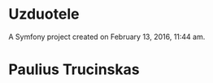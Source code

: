 Uzduotele
=========

A Symfony project created on February 13, 2016, 11:44 am.
# Paulius Trucinskas
